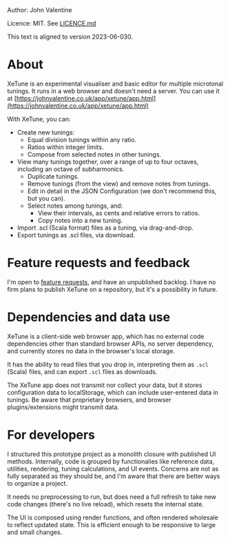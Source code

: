 Author: John Valentine

Licence: MIT. See [LICENCE.md](LICENCE.md)

This text is aligned to version 2023-06-030.

# About

XeTune is an experimental visualiser and basic editor for multiple microtonal tunings. It runs in a web browser and doesn't need a server. You can use it at [https://johnvalentine.co.uk/app/xetune/app.html](https://johnvalentine.co.uk/app/xetune/app.html)

With XeTune, you can:
- Create new tunings:
  - Equal division tunings within any ratio.
  - Ratios within integer limits.
  - Compose from selected notes in other tunings.
- View many tunings together, over a range of up to four octaves, including an octave of subharmonics.
  - Duplicate tunings.
  - Remove tunings (from the view) and remove notes from tunings.
  - Edit in detail in the JSON Configuration (we don't recommend this, but you can).
  - Select notes among tunings, and:
    - View their intervals, as cents and relative errors to ratios.
    - Copy notes into a new tuning.
- Import .scl (Scala format) files as a tuning, via drag-and-drop.
- Export tunings as .scl files, via download.

# Feature requests and feedback

I'm open to [feature requests](https://github.com/j5v/xetune/labels/enhancement), and have an unpublished backlog.
I have no firm plans to publish XeTune on a repository, but it's a possibility in future.

# Dependencies and data use

XeTune is a client-side web browser app, which has no external code dependencies other than standard browser APIs, no server dependency, and currently stores no data in the browser's local storage.

It has the ability to read files that you drop in, interpreting them as `.scl` (Scala) files, and can export `.scl` files as downloads.

The XeTune app does not transmit nor collect your data, but it stores configuration data to localStorage, which can include user-entered data in tunings. Be aware that proprietary browsers, and browser plugins/extensions might transmit data.

# For developers

I structured this prototype project as a monolith closure with published UI methods. Internally, code is grouped by functionalies like reference data, utilities, rendering, tuning calculations, and UI events. Concerns are not as fully separated as they should be, and I'm aware that there are better ways to organize a project.

It needs no preprocessing to run, but does need a full refresh to take new code changes (there's no live reload), which resets the internal state.

The UI is composed using render functions, and often rendered wholesale to reflect updated state. This is efficient enough to be responsive to large and small changes.